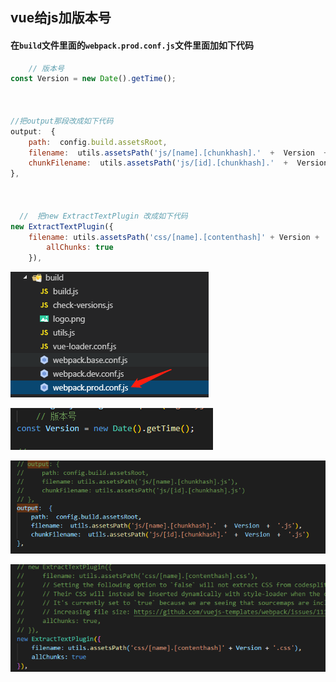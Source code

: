 ## vue给js加版本号

#### 在`build`文件里面的`webpack.prod.conf.js`文件里面加如下代码

````js
    // 版本号
const Version = new Date().getTime();



//把output那段改成如下代码
output:  {         
    path:  config.build.assetsRoot,         
    filename:  utils.assetsPath('js/[name].[chunkhash].'  +  Version  +  '.js'), 
    chunkFilename:  utils.assetsPath('js/[id].[chunkhash].'  +  Version  +  '.js')     
},
    
    
    
  //  把new ExtractTextPlugin 改成如下代码
new ExtractTextPlugin({
    filename: utils.assetsPath('css/[name].[contenthash]' + Version + '.css'),
        allChunks: true
    }),
````

![Version](.\img\Version.png)

![top](.\img\top.png)

![output](.\img\output.png)

![bottom](.\img\bottom.png)